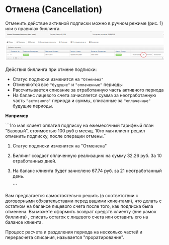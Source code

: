 # Отмена \(Cancellation\)

Отменить действие активной подписки можно в ручном режиме \(рис. 1\) или в правилах биллинга. ![](../assets/cancelation1.png)

Действия биллинга при отмене подписки:

* Статус подписки изменится на `"Отменена"`
* Отменяются все `"будущие"` и `"оплаченные"` периоды
* Рассчитывается списание за отработанную часть активного периода
* На баланс лицевого счета зачисляется сумма за неотработанную часть `"активного"` периода и суммы, списанные за `"оплаченные"` будущие периоды.

**Например**

```1го мая клиент оплатил подписку на ежемесячный тарифный план "Базовый", стоимостью 100 руб в месяц. 10го мая клиент решил отменить подписку, после операции отмены.``

1. Статус подписки изменится на "Отменена"
2. Биллинг создаст оплаченную реализацию на сумму 32.26 руб. За 10 отработанных дней.
3. На баланс клиента будет зачислено 67.74 руб. за 21 неотработанный день.

   \`\`\`

Вам предлагается самостоятельно решить \(в соответствии с договорными обязательствами перед вашими клиентами\), что делать с остатком на балансе лицевого счета после того, как подписка была отменена. Вы можете оформить возврат средств клиенту \(вне рамок биллинга\) , списать остаток с лицевого счета или оставить его на балансе клиента.

Процесс расчета и разделения периода на несколько частей и перерасчета списания, называется "проратирование".

